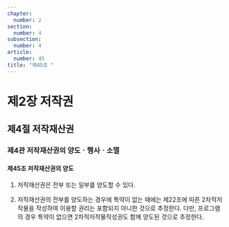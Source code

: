 ```yaml
---
chapter:
  number: 2
section:
  number: 4
subsection:
  number: 4
article:
  number: 45
title: "제45조 "
---
```


# 제2장 저작권

## 제4절 저작재산권

### 제4관 저작재산권의 양도ㆍ행사ㆍ소멸

#### 제45조 저작재산권의 양도

1. 저작재산권은 전부 또는 일부를 양도할 수 있다.

2. 저작재산권의 전부를 양도하는 경우에 특약이 없는 때에는 제22조에 따른 2차적저작물을 작성하여 이용할 권리는 포함되지 아니한 것으로 추정한다. 다만, 프로그램의 경우 특약이 없으면 2차적저작물작성권도 함께 양도된 것으로 추정한다.
